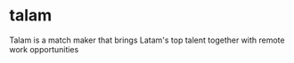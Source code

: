 # talam
Talam is a match maker that brings Latam's top talent together with remote work opportunities
